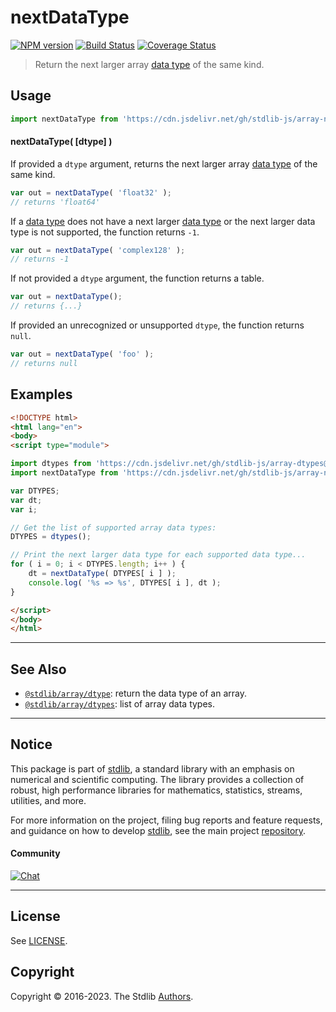 <!--

@license Apache-2.0

Copyright (c) 2018 The Stdlib Authors.

Licensed under the Apache License, Version 2.0 (the "License");
you may not use this file except in compliance with the License.
You may obtain a copy of the License at

   http://www.apache.org/licenses/LICENSE-2.0

Unless required by applicable law or agreed to in writing, software
distributed under the License is distributed on an "AS IS" BASIS,
WITHOUT WARRANTIES OR CONDITIONS OF ANY KIND, either express or implied.
See the License for the specific language governing permissions and
limitations under the License.

-->

# nextDataType

[![NPM version][npm-image]][npm-url] [![Build Status][test-image]][test-url] [![Coverage Status][coverage-image]][coverage-url] <!-- [![dependencies][dependencies-image]][dependencies-url] -->

> Return the next larger array [data type][@stdlib/array/dtypes] of the same kind.

<!-- Section to include introductory text. Make sure to keep an empty line after the intro `section` element and another before the `/section` close. -->

<section class="intro">

</section>

<!-- /.intro -->

<!-- Package usage documentation. -->



<section class="usage">

## Usage

```javascript
import nextDataType from 'https://cdn.jsdelivr.net/gh/stdlib-js/array-next-dtype@esm/index.mjs';
```

#### nextDataType( \[dtype] )

If provided a `dtype` argument, returns the next larger array [data type][@stdlib/array/dtypes] of the same kind.

```javascript
var out = nextDataType( 'float32' );
// returns 'float64'
```

If a [data type][@stdlib/array/dtypes] does not have a next larger [data type][@stdlib/array/dtypes] or the next larger data type is not supported, the function returns `-1`.

```javascript
var out = nextDataType( 'complex128' );
// returns -1
```

If not provided a `dtype` argument, the function returns a table.

```javascript
var out = nextDataType();
// returns {...}
```

If provided an unrecognized or unsupported `dtype`, the function returns `null`.

```javascript
var out = nextDataType( 'foo' );
// returns null
```

</section>

<!-- /.usage -->

<!-- Package usage notes. Make sure to keep an empty line after the `section` element and another before the `/section` close. -->

<section class="notes">

</section>

<!-- /.notes -->

<!-- Package usage examples. -->

<section class="examples">

## Examples

<!-- eslint no-undef: "error" -->

```html
<!DOCTYPE html>
<html lang="en">
<body>
<script type="module">

import dtypes from 'https://cdn.jsdelivr.net/gh/stdlib-js/array-dtypes@esm/index.mjs';
import nextDataType from 'https://cdn.jsdelivr.net/gh/stdlib-js/array-next-dtype@esm/index.mjs';

var DTYPES;
var dt;
var i;

// Get the list of supported array data types:
DTYPES = dtypes();

// Print the next larger data type for each supported data type...
for ( i = 0; i < DTYPES.length; i++ ) {
    dt = nextDataType( DTYPES[ i ] );
    console.log( '%s => %s', DTYPES[ i ], dt );
}

</script>
</body>
</html>
```

</section>

<!-- /.examples -->

<!-- Section to include cited references. If references are included, add a horizontal rule *before* the section. Make sure to keep an empty line after the `section` element and another before the `/section` close. -->

<section class="references">

</section>

<!-- /.references -->

<!-- Section for related `stdlib` packages. Do not manually edit this section, as it is automatically populated. -->

<section class="related">

* * *

## See Also

-   <span class="package-name">[`@stdlib/array/dtype`][@stdlib/array/dtype]</span><span class="delimiter">: </span><span class="description">return the data type of an array.</span>
-   <span class="package-name">[`@stdlib/array/dtypes`][@stdlib/array/dtypes]</span><span class="delimiter">: </span><span class="description">list of array data types.</span>

</section>

<!-- /.related -->

<!-- Section for all links. Make sure to keep an empty line after the `section` element and another before the `/section` close. -->


<section class="main-repo" >

* * *

## Notice

This package is part of [stdlib][stdlib], a standard library with an emphasis on numerical and scientific computing. The library provides a collection of robust, high performance libraries for mathematics, statistics, streams, utilities, and more.

For more information on the project, filing bug reports and feature requests, and guidance on how to develop [stdlib][stdlib], see the main project [repository][stdlib].

#### Community

[![Chat][chat-image]][chat-url]

---

## License

See [LICENSE][stdlib-license].


## Copyright

Copyright &copy; 2016-2023. The Stdlib [Authors][stdlib-authors].

</section>

<!-- /.stdlib -->

<!-- Section for all links. Make sure to keep an empty line after the `section` element and another before the `/section` close. -->

<section class="links">

[npm-image]: http://img.shields.io/npm/v/@stdlib/array-next-dtype.svg
[npm-url]: https://npmjs.org/package/@stdlib/array-next-dtype

[test-image]: https://github.com/stdlib-js/array-next-dtype/actions/workflows/test.yml/badge.svg?branch=main
[test-url]: https://github.com/stdlib-js/array-next-dtype/actions/workflows/test.yml?query=branch:main

[coverage-image]: https://img.shields.io/codecov/c/github/stdlib-js/array-next-dtype/main.svg
[coverage-url]: https://codecov.io/github/stdlib-js/array-next-dtype?branch=main

<!--

[dependencies-image]: https://img.shields.io/david/stdlib-js/array-next-dtype.svg
[dependencies-url]: https://david-dm.org/stdlib-js/array-next-dtype/main

-->

[chat-image]: https://img.shields.io/gitter/room/stdlib-js/stdlib.svg
[chat-url]: https://gitter.im/stdlib-js/stdlib/

[stdlib]: https://github.com/stdlib-js/stdlib

[stdlib-authors]: https://github.com/stdlib-js/stdlib/graphs/contributors

[umd]: https://github.com/umdjs/umd
[es-module]: https://developer.mozilla.org/en-US/docs/Web/JavaScript/Guide/Modules

[deno-url]: https://github.com/stdlib-js/array-next-dtype/tree/deno
[umd-url]: https://github.com/stdlib-js/array-next-dtype/tree/umd
[esm-url]: https://github.com/stdlib-js/array-next-dtype/tree/esm
[branches-url]: https://github.com/stdlib-js/array-next-dtype/blob/main/branches.md

[stdlib-license]: https://raw.githubusercontent.com/stdlib-js/array-next-dtype/main/LICENSE

<!-- <related-links> -->

[@stdlib/array/dtype]: https://github.com/stdlib-js/array-dtype/tree/esm

[@stdlib/array/dtypes]: https://github.com/stdlib-js/array-dtypes/tree/esm

<!-- </related-links> -->

</section>

<!-- /.links -->
